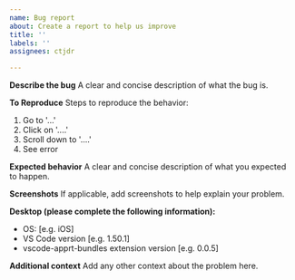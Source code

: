 ```yaml
---
name: Bug report
about: Create a report to help us improve
title: ''
labels: ''
assignees: ctjdr

---
```


**Describe the bug**
A clear and concise description of what the bug is.

**To Reproduce**
Steps to reproduce the behavior:
1. Go to '...'
2. Click on '....'
3. Scroll down to '....'
4. See error

**Expected behavior**
A clear and concise description of what you expected to happen.

**Screenshots**
If applicable, add screenshots to help explain your problem.

**Desktop (please complete the following information):**
 - OS: [e.g. iOS]
 - VS Code version [e.g. 1.50.1]
 - vscode-apprt-bundles extension version [e.g. 0.0.5]

**Additional context**
Add any other context about the problem here.
